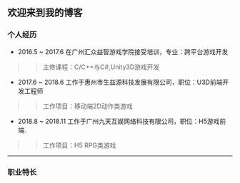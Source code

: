 ## 欢迎来到我的博客

### 个人经历
- 2016.5 ~ 2017.6 在广州汇众益智游戏学院接受培训，专业：跨平台游戏开发
>>主修课程：C/C++与C#,Unity3D游戏开发

- 2017.6 ~ 2018.6 工作于惠州市生益源科技发展有限公司，职位：U3D前端开发工程师 
>>工作项目：移动端2D动作类游戏

- 2018.8 ~ 2018.11 工作于广州九天互娱网络科技有限公司，职位：H5游戏前端.
>>工作项目：H5 RPG类游戏
---

### 职业特长

